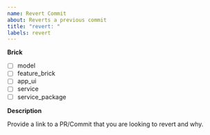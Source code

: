 ```yaml
---
name: Revert Commit
about: Reverts a previous commit
title: "revert: "
labels: revert
---
```


**Brick**

<!--- Put an `x` in all the boxes that apply: -->

- [ ] model
- [ ] feature_brick
- [ ] app_ui
- [ ] service
- [ ] service_package

**Description**

Provide a link to a PR/Commit that you are looking to revert and why.

